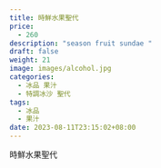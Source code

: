 ```yaml
---
title: 時鮮水果聖代
price:
  - 260
description: "season fruit sundae "
draft: false
weight: 21
image: images/alcohol.jpg
categories:
  - 冰品 果汁
  - 特調冰沙 聖代
tags:
  - 冰品
  - 果汁
date: 2023-08-11T23:15:02+08:00
---
```


 時鮮水果聖代
